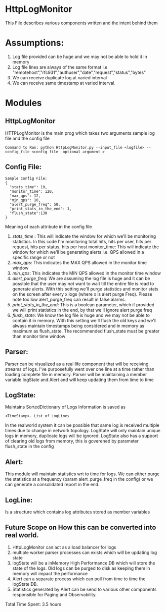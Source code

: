 # HttpLogMonitor
This File describes various components written and the intent behind them

# Assumptions:
1. Log file provided can be huge and we may not be able to hold it in memory
2. Log file lines are always of the same format i.e
"remotehost","rfc931","authuser","date","request","status","bytes"
3. We can receive duplicate log at varied interval
4. We can receive same timestamp at varied interval. 

# Modules
## HttpLogMonitor
HTTPLogMonitor is the main prog which takes two arguments sample log file and the config file

``
Command to Run: python HttpLogMonitor.py --input_file <logfile> --config_file <config file  optional argument >
``

## Config File:
```
Sample Config File:
{
  "stats_time": 10,
  "monitor_time": 120,
  "max_qps": 12,
  "min_qps": 10,
  "alert_purge_freq": 50,
  "print_stats_in_the_end": 1,
  "flush_state":130
}
```
Meaning of each attribute in the config file
1. *stats_time* : This will indicate the window for which we'll be monitoring statistics. In this code I'm monitoring total hits, hits per user, hits per request, hits per status, hits per host
monitor_time: This will indicate the window for which we'll be generating alerts i.e. QPS allowed in a specific range or not
2. *max_qps*: This indicates the MAX QPS allowed in the monitor time window
3. *min_qps*: This indicates the MIN QPS allowed in the monitor time window
4. *alert_purge_freq*: We are assuming the log file is huge and it can be possible that the user may not want to wait till the entire file is read to generate alerts. With this setting we'll purge statistics and monitor stats on the screen after every x logs (where x is alert purge Freq). Please note too low alert_purge_freq can result in false alarms.
5. *print_stats_in_the_end*: This is a boolean parameter, which if provided we will print statistics in the end, by that we'll ignore alert purge freq
6. *flush_state*: We know the log file is huge and we may not be able to contain it in memory. With this setting we'll flush the old keys and we'll always maintain timestamps being considered and in memory as maximum as flush_state. The recommended flush_state must be greater than monitor time window

## Parser:
Parser can be visualized as a real life component that will be receiving streams of logs. I've purposefully went over one line at a time rather than loading complete file in memory. Parser will be maintaining a member variable logState and Alert and will keep updating them from time to time

## LogState:
Maintains SortedDictionary of Logs
Information is saved as 
```
<TimeStamp>- List of LogLines 
```
In the realworld system it can be possible that same log is received multiple times due to change in network topology. LogState will only maintain unique logs in memory, duplicate logs will be ignored. LogState also has a support of clearing old logs from memory, this is goverened by parameter flush_state in the config

## Alert:
This module will maintain statistics wrt to time for logs. We can either purge the statistics at a frequency (param alert_purge_freq in the config) or we can generate a consolidated report in the end.

## LogLine:
Is a structure which contains log attributes stored as member variables


## Future Scope on How this can be converted into real world.
1. HttpLogMonitor can act as a load balancer for logs
2. multiple worker parser processes can exists which will be updating log state
3. logState will be a inMemory High Performance DB which will store the state of the logs. Old logs can be purged to disk as keeping them in memory will impact the performance
4. Alert can a separate process which can poll from time to time the logState DB.
5. Statistics generated by Alert can be send to various other components responsible for Paging and Observability.


Total Time Spent: 3.5 hours
